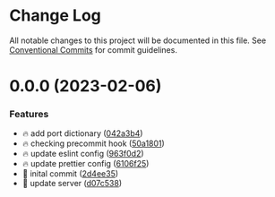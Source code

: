 # Change Log

All notable changes to this project will be documented in this file.
See [Conventional Commits](https://conventionalcommits.org) for commit guidelines.

# 0.0.0 (2023-02-06)


### Features

* :fire: add port dictionary ([042a3b4](https://github.com/saikat-samanta/cv-artist/commit/042a3b4f104dac7979d6bc5862bbd79e0b029412))
* :fire: checking precommit hook ([50a1801](https://github.com/saikat-samanta/cv-artist/commit/50a180119c048d335d84fea8908b0788657fda29))
* :fire: update eslint config ([963f0d2](https://github.com/saikat-samanta/cv-artist/commit/963f0d2f557e3763e7355363ba7665c8b35dbb49))
* :fire: update prettier config ([6106f25](https://github.com/saikat-samanta/cv-artist/commit/6106f25f18bd4f412719cbfab35e4d484ab9bee4))
* :rocket: inital commit ([2d4ee35](https://github.com/saikat-samanta/cv-artist/commit/2d4ee35b74a61b240d59b50e5485ea27546d1b37))
* :rocket: update server ([d07c538](https://github.com/saikat-samanta/cv-artist/commit/d07c538bb07187206aba4337aef3cb0d243a1529))
